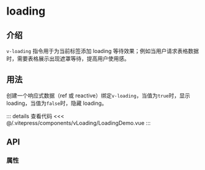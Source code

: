 # loading

## 介绍

`v-loading` 指令用于为当前标签添加 loading 等待效果；例如当用户请求表格数据时，需要表格展示出现遮罩等待，提高用户使用感。

## 用法

创建一个响应式数据（ref 或 reactive）绑定`v-loading`，当值为`true`时，显示 loading，当值为`false`时，隐藏 loading。

<LoadingDemo/>
::: details 查看代码
<<< @/.vitepress/components/vLoading/LoadingDemo.vue
:::

## API

### 属性

<ApiTable :data="props"/>

<script setup>
import LoadingDemo from '../.vitepress/components/vLoading/LoadingDemo.vue'
import ApiTable from "../.vitepress/components/ApiTable.vue"
 const data = [
  {
    name: 'value',
    type: 'boolean',
    required: true,
    description: '一个布尔值，表示是否显示 loading , 等于 true 时显示 loading 效果，否则不显示 loading 效果',
    default: "false"
  }
 ]
</script>
